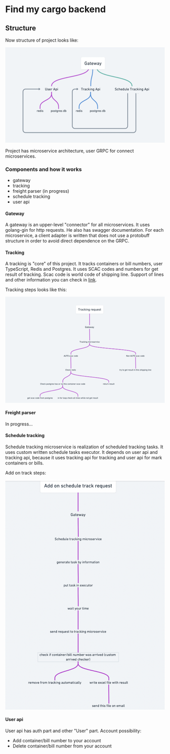 # Find my cargo backend

## Structure

Now structure of project looks like:

![structure](structure.png)

Project has microservice architecture, user GRPC for connect microservices.

### Components and how it works

- gateway
- tracking
- freight parser (in progress)
- schedule tracking
- user api

#### Gateway

A gateway is an upper-level "connector" for all microservices. It uses golang-gin for http requests. He also has swagger
documentation. For each microservice, a client adapter is written that does not use a protobuff structure in order to
avoid direct dependence on the GRPC.

#### Tracking

A tracking is "core" of this project. It tracks containers or bill numbers, user TypeScript, Redis and Postgres. It uses
SCAC codes and numbers for get result of tracking. Scac code is world code of shipping line. Support of lines and other
information you can check in [link](https://github.com/frozosea/fmc/tree/master/container-tracking/README.md).

Tracking steps looks like this:

![image](TrackingRequest.png)

#### Freight parser

In progress...

#### Schedule tracking

Schedule tracking microservice is realization of scheduled tracking tasks. It uses custom written schedule tasks
executor. It depends on user api and tracking api, because it uses tracking api for tracking and user api for mark
containers or bills.

Add on track steps:

![image](AddOnTrack.png)

#### User api

User api has auth part and other "User" part. Account possibility:

- Add container/bill number to your account
- Delete container/bill number from your account

